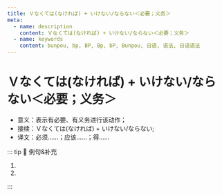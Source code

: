 ```yaml
---
title: Ｖなくては(なければ) + いけない/ならない＜必要；义务＞
meta:
  - name: description
    content: Ｖなくては(なければ) + いけない/ならない＜必要；义务＞
  - name: keywords
    content: bunpou, bp, BP, Bp, bP, Bunpou, 日语, 语法, 日语语法
---
```


# Ｖなくては(なければ) + いけない/ならない＜必要；义务＞

* 意义：表示有必要、有义务进行该动作；
* 接续：Ｖなくては(なければ) + いけない/ならない;
* 译文：必须......；应该......；得......

::: tip :bookmark: 例句&补充

<grammer-content sentence="1. **Ｖなくては(なければ)いけない**表示**说话人认为很有必要，有义务**进行该动作，或者**某种特殊情况要求必须进行该动作**；" />

<div class="bunpou-block">

  <grammer-content id='1-10-7-0' sentence="[日本/にほん]では[家/うち]に[入/はい]るとき、[靴/くつ]を[脱/ぬ]が**なくてはいけない**んでしょう?" trans="在日本，进门之前得脱鞋吧？" />

</div>

<grammer-content sentence="2. **Vなくては(なければ)ならない**多表示**从社会常识来看有必要、有义务**进行该动作，是**人们都认可的一般性的判断**；" />

<div class="bunpou-block">

  <grammer-content id='1-10-7-1' sentence="[私/わたし]の[寮/りょう]は11[時/じ]までに**[帰/かえ]らなければならない**んです。" trans="我宿舍11点前必须回去。" />

</div>

<grammer-content sentence="3. 在口语中**「なくては」**经常说成**「なくちゃ」**，**「なければ」**经常说成**「なきゃ」**，**「いけない」和「ならない」**也时常被**省略**。尤其**「なくちゃ」在自言自语时多用**。" />

<div class="bunpou-block">

1. <grammer-content id='1-10-7-2' sentence="[明日/あした]の[授業/じゅぎょう]で、[日本語/にほんご]で[自己紹介/じこしょうかい]を**し <del>なければ</del> → なきゃ**なりません。" trans="在明天的课上，必须用日语做自我介绍。" />
2. <grammer-content id='1-10-7-3' sentence="もうこんな[時間/じかん]だ。[早/はや]く**[帰/かえ]ら <del>なくては</del> → なくちゃ**。" trans="都这个点儿了，我得早点儿回去了。（自言自语，碎碎念~）" />

</div>

:::
